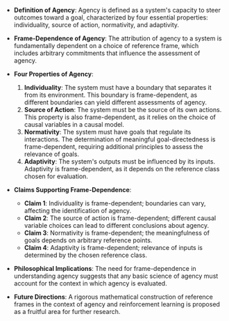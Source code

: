 - **Definition of Agency**: Agency is defined as a system's capacity to steer outcomes toward a goal, characterized by four essential properties: individuality, source of action, normativity, and adaptivity.

- **Frame-Dependence of Agency**: The attribution of agency to a system is fundamentally dependent on a choice of reference frame, which includes arbitrary commitments that influence the assessment of agency.

- **Four Properties of Agency**:
  1. **Individuality**: The system must have a boundary that separates it from its environment. This boundary is frame-dependent, as different boundaries can yield different assessments of agency.
  2. **Source of Action**: The system must be the source of its own actions. This property is also frame-dependent, as it relies on the choice of causal variables in a causal model.
  3. **Normativity**: The system must have goals that regulate its interactions. The determination of meaningful goal-directedness is frame-dependent, requiring additional principles to assess the relevance of goals.
  4. **Adaptivity**: The system's outputs must be influenced by its inputs. Adaptivity is frame-dependent, as it depends on the reference class chosen for evaluation.

- **Claims Supporting Frame-Dependence**:
  - **Claim 1**: Individuality is frame-dependent; boundaries can vary, affecting the identification of agency.
  - **Claim 2**: The source of action is frame-dependent; different causal variable choices can lead to different conclusions about agency.
  - **Claim 3**: Normativity is frame-dependent; the meaningfulness of goals depends on arbitrary reference points.
  - **Claim 4**: Adaptivity is frame-dependent; relevance of inputs is determined by the chosen reference class.

- **Philosophical Implications**: The need for frame-dependence in understanding agency suggests that any basic science of agency must account for the context in which agency is evaluated.

- **Future Directions**: A rigorous mathematical construction of reference frames in the context of agency and reinforcement learning is proposed as a fruitful area for further research.